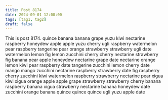 ```yaml
---
title: Post 8174
date: 2024-09-01 12:00:00
tags: [tag1, tag2]
draft: false
---
```

This is post 8174.
quince
banana
banana
grape
yuzu
kiwi
nectarine
raspberry
honeydew
apple
apple
yuzu
cherry
ugli
raspberry
watermelon
pear
raspberry
tangerine
pear
orange
strawberry
strawberry
ugli
date
watermelon
lemon
fig
lemon
zucchini
cherry
cherry
nectarine
strawberry
fig
banana
pear
apple
honeydew
nectarine
grape
date
nectarine
orange
lemon
kiwi
pear
raspberry
date
tangerine
zucchini
lemon
cherry
date
mango
mango
zucchini
nectarine
raspberry
strawberry
date
fig
raspberry
cherry
zucchini
kiwi
watermelon
raspberry
strawberry
nectarine
pear
xigua
kiwi
xigua
orange
apple
apple
grape
strawberry
strawberry
cherry
banana
raspberry
banana
xigua
strawberry
nectarine
banana
honeydew
date
zucchini
orange
banana
quince
quince
quince
ugli
yuzu
apple
date
